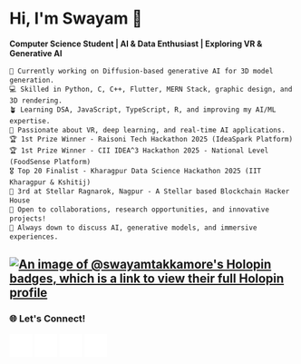 # Hi, I'm Swayam 👋

**Computer Science Student | AI & Data Enthusiast | Exploring VR & Generative AI**

```first
🔭 Currently working on Diffusion-based generative AI for 3D model generation.
💻 Skilled in Python, C, C++, Flutter, MERN Stack, graphic design, and 3D rendering.
🪴 Learning DSA, JavaScript, TypeScript, R, and improving my AI/ML expertise.
🌱 Passionate about VR, deep learning, and real-time AI applications.
🏆 1st Prize Winner - Raisoni Tech Hackathon 2025 (IdeaSpark Platform)
🏆 1st Prize Winner - CII IDEA^3 Hackathon 2025 - National Level (FoodSense Platform)
🎖️ Top 20 Finalist - Kharagpur Data Science Hackathon 2025 (IIT Kharagpur & Kshitij)
🥉 3rd at Stellar Ragnarok, Nagpur - A Stellar based Blockchain Hacker House
🤔 Open to collaborations, research opportunities, and innovative projects!
💬 Always down to discuss AI, generative models, and immersive experiences.
```
<!--
### 📊 LeetCode Stats
![LeetCode Stats](https://leetcard.jacoblin.cool/SwayamTakkamore?ext=heatmap&theme=wtf&font=M+PLUS+Rounded+1c&border=2&radius=20)
-->

[![An image of @swayamtakkamore's Holopin badges, which is a link to view their full Holopin profile](https://holopin.me/swayamtakkamore)](https://holopin.io/@swayamtakkamore)
---

### 🌐 Let's Connect!
[<img src="mail.svg" height="40px" align="center">](mailto:takkamoreswayam@gmail.com)
[<img src="linkedin.svg" height="40px" align="center">](https://www.linkedin.com/in/swayam-voidroot)
[<img src="twitter.svg" height="40px" align="center">](https://x.com/swayam_voidroot)
[<img src="instagram.svg" height="40px" align="center">](https://www.instagram.com/swayam_voidroot)
